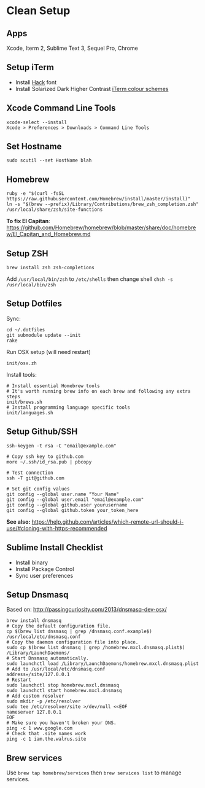 
# Clean Setup

## Apps

Xcode, Iterm 2, Sublime Text 3, Sequel Pro, Chrome

## Setup iTerm

- Install [Hack](https://github.com/chrissimpkins/Hack) font
- Install Solarized Dark Higher Contrast [iTerm colour schemes](https://github.com/bahlo/iterm-colors) 

## Xcode Command Line Tools

```
xcode-select --install
Xcode > Preferences > Downloads > Command Line Tools
```

## Set Hostname

```
sudo scutil --set HostName blah
```

## Homebrew

```
ruby -e "$(curl -fsSL https://raw.githubusercontent.com/Homebrew/install/master/install)"
ln -s "$(brew --prefix)/Library/Contributions/brew_zsh_completion.zsh" /usr/local/share/zsh/site-functions
```

**To fix El Capitan**: https://github.com/Homebrew/homebrew/blob/master/share/doc/homebrew/El_Capitan_and_Homebrew.md

## Setup ZSH

```
brew install zsh zsh-completions
```

Add `/usr/local/bin/zsh` to `/etc/shells` then change shell `chsh -s /usr/local/bin/zsh`

## Setup Dotfiles

Sync:

```
cd ~/.dotfiles
git submodule update --init
rake
```

Run OSX setup (will need restart)

```
init/osx.zh
```

Install tools:

```
# Install essential Homebrew tools
# It's worth running brew info on each brew and following any extra steps
init/brews.sh
# Install programming language specific tools
init/languages.sh
```

## Setup Github/SSH

```
ssh-keygen -t rsa -C "email@example.com"

# Copy ssh key to github.com
more ~/.ssh/id_rsa.pub | pbcopy

# Test connection
ssh -T git@github.com

# Set git config values
git config --global user.name "Your Name"
git config --global user.email "email@example.com"
git config --global github.user yourusername
git config --global github.token your_token_here
```

**See also:** https://help.github.com/articles/which-remote-url-should-i-use/#cloning-with-https-recommended

## Sublime Install Checklist

- Install binary
- Install Package Control
- Sync user preferences


## Setup Dnsmasq

Based on: http://passingcuriosity.com/2013/dnsmasq-dev-osx/

```
brew install dnsmasq
# Copy the default configuration file.
cp $(brew list dnsmasq | grep /dnsmasq.conf.example$) /usr/local/etc/dnsmasq.conf
# Copy the daemon configuration file into place.
sudo cp $(brew list dnsmasq | grep /homebrew.mxcl.dnsmasq.plist$) /Library/LaunchDaemons/
# Start Dnsmasq automatically.
sudo launchctl load /Library/LaunchDaemons/homebrew.mxcl.dnsmasq.plist
# Add to /usr/local/etc/dnsmasq.conf
address=/site/127.0.0.1
# Restart
sudo launchctl stop homebrew.mxcl.dnsmasq
sudo launchctl start homebrew.mxcl.dnsmasq
# Add custom resolver
sudo mkdir -p /etc/resolver
sudo tee /etc/resolver/site >/dev/null <<EOF
nameserver 127.0.0.1
EOF
# Make sure you haven't broken your DNS.
ping -c 1 www.google.com
# Check that .site names work
ping -c 1 iam.the.walrus.site
```

## Brew services

Use `brew tap homebrew/services` then `brew services list` to manage services.
